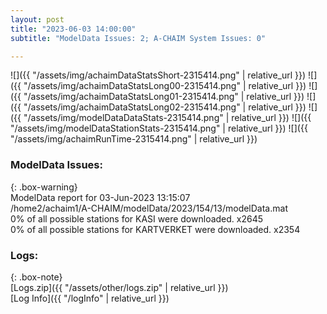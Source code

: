 ```yaml
---
layout: post
title: "2023-06-03 14:00:00"
subtitle: "ModelData Issues: 2; A-CHAIM System Issues: 0"

---
```


![]({{ "/assets/img/achaimDataStatsShort-2315414.png" | relative_url }})
![]({{ "/assets/img/achaimDataStatsLong00-2315414.png" | relative_url }})
![]({{ "/assets/img/achaimDataStatsLong01-2315414.png" | relative_url }})
![]({{ "/assets/img/achaimDataStatsLong02-2315414.png" | relative_url }})
![]({{ "/assets/img/modelDataDataStats-2315414.png" | relative_url }})
![]({{ "/assets/img/modelDataStationStats-2315414.png" | relative_url }})
![]({{ "/assets/img/achaimRunTime-2315414.png" | relative_url }})


### ModelData Issues:  
  
{: .box-warning}  
 ModelData report for 03-Jun-2023 13:15:07   
 /home2/achaim1/A-CHAIM/modelData/2023/154/13/modelData.mat   
 0% of all possible stations for KASI were downloaded. x2645   
 0% of all possible stations for KARTVERKET were downloaded. x2354   
  


### Logs:  
  
{: .box-note}  
[Logs.zip]({{ "/assets/other/logs.zip" | relative_url }})  
[Log Info]({{ "/logInfo" | relative_url }})  
